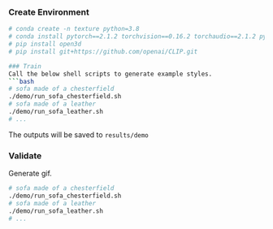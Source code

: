 ### Create Environment
```bash
# conda create -n texture python=3.8
# conda install pytorch==2.1.2 torchvision==0.16.2 torchaudio==2.1.2 pytorch-cuda=11.8 -c pytorch -c nvidia
# pip install open3d
# pip install git+https://github.com/openai/CLIP.git

### Train
Call the below shell scripts to generate example styles. 
```bash
# sofa made of a chesterfield
./demo/run_sofa_chesterfield.sh
# sofa made of a leather
./demo/run_sofa_leather.sh
# ...
```
The outputs will be saved to `results/demo`

### Validate
Generate gif. 
```bash
# sofa made of a chesterfield
./demo/run_sofa_chesterfield.sh
# sofa made of a leather
./demo/run_sofa_leather.sh
# ...
```
